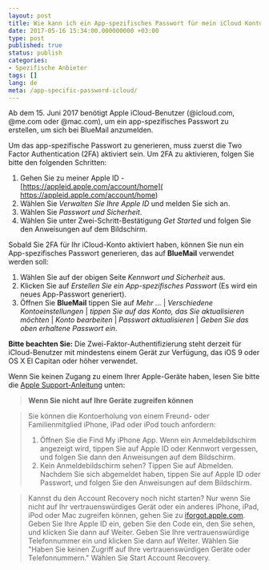 ```yaml
---
layout: post
title: Wie kann ich ein App-spezifisches Passwort für mein iCloud Konto aktivieren?
date: 2017-05-16 15:34:00.000000000 +03:00
type: post
published: true
status: publish
categories:
- Spezifische Anbieter
tags: []
lang: de
meta: /app-specific-password-icloud/
---
```


Ab dem 15. Juni 2017 benötigt Apple iCloud-Benutzer (@icloud.com, @me.com oder @mac.com), um ein app-spezifisches Passwort zu erstellen, um sich bei BlueMail anzumelden.

Um das app-spezifische Passwort zu generieren, muss zuerst die Two Factor Authentication (2FA) aktiviert sein. Um 2FA zu aktivieren, folgen Sie bitte den folgenden Schritten:

1. Gehen Sie zu meiner Apple ID - [https://appleid.apple.com/account/home]( https://appleid.apple.com/account/home)
2. Wählen Sie *Verwalten Sie Ihre Apple ID* und melden Sie sich an.
3. Wählen Sie *Passwort und Sicherheit*.
4. Wählen Sie unter Zwei-Schritt-Bestätigung *Get Started* und folgen Sie den Anweisungen auf dem Bildschirm.

Sobald Sie 2FA für Ihr iCloud-Konto aktiviert haben, können Sie nun ein App-spezifisches Passwort generieren, das auf **BlueMail** verwendet werden soll:
1. Wählen Sie auf der obigen Seite *Kennwort und Sicherheit* aus.
2. Klicken Sie auf *Erstellen Sie ein App-spezifisches Passwort* (Es wird ein neues App-Passwort generiert).
3. Öffnen Sie **BlueMail** tippen Sie auf *Mehr ...* \| *Verschiedene Kontoeinstellungen* \| *tippen Sie auf das Konto, das Sie aktualisieren möchten* \| *Konto bearbeiten* \| *Passwort aktualisieren* \| *Geben Sie das oben erhaltene Passwort ein*.

**Bitte beachten Sie:** Die Zwei-Faktor-Authentifizierung steht derzeit für iCloud-Benutzer mit mindestens einem Gerät zur Verfügung, das iOS 9 oder OS X El Capitan oder höher verwendet.

Wenn Sie keinen Zugang zu einem Ihrer Apple-Geräte haben, lesen Sie bitte die [Apple Support-Anleitung]( https://support.apple.com/en-US/HT204921) unten:

> **Wenn Sie nicht auf Ihre Geräte zugreifen können**

> Sie können die Kontoerholung von einem Freund- oder Familienmitglied iPhone, iPad oder iPod touch anfordern:
> 1. Öffnen Sie die Find My iPhone App. Wenn ein Anmeldebildschirm angezeigt wird, tippen Sie auf Apple ID oder Kennwort vergessen, und folgen Sie dann den Anweisungen auf dem Bildschirm.
> 2. Kein Anmeldebildschirm sehen? Tippen Sie auf Abmelden. Nachdem Sie sich abgemeldet haben, tippen Sie auf Apple ID oder Passwort, und folgen Sie den Anweisungen auf dem Bildschirm.

> Kannst du den Account Recovery noch nicht starten? Nur wenn Sie nicht auf Ihr vertrauenswürdiges Gerät oder ein anderes iPhone, iPad, iPod oder Mac zugreifen können, gehen Sie zu [iforgot.apple.com](http://iforgot.apple.com). Geben Sie Ihre Apple ID ein, geben Sie den Code ein, den Sie sehen, und klicken Sie dann auf Weiter. Geben Sie Ihre vertrauenswürdige Telefonnummer ein und klicken Sie dann auf Weiter. Wählen Sie "Haben Sie keinen Zugriff auf Ihre vertrauenswürdigen Geräte oder Telefonnummern." Wählen Sie Start Account Recovery.
